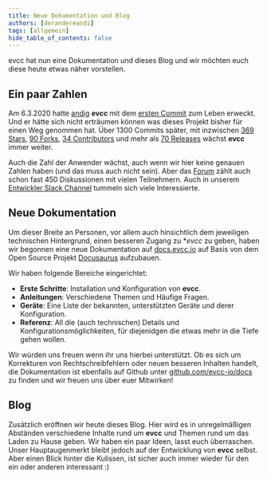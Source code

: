 ```yaml
---
title: Neue Dokumentation und Blog
authors: [derandereandi]
tags: [allgemein]
hide_table_of_contents: false
---
```

evcc hat nun eine Dokumentation und dieses Blog und wir möchten euch diese heute etwas näher vorstellen.

## Ein paar Zahlen

Am 6.3.2020 hatte [andig](https://github.com/andig/) **evcc** mit dem [ersten Commit](https://github.com/evcc-io/evcc/commit/3c503b333dfc9a1206dd8bcfbfda89d93746c2c6) zum Leben erweckt. Und er hätte sich nicht erträumen können was dieses Projekt bisher für einen Weg genommen hat. Über 1300 Commits später, mit inzwischen [369 Stars](https://github.com/evcc-io/evcc/stargazers), [90 Forks](https://github.com/evcc-io/evcc/network/members), [34 Contributors](https://github.com/evcc-io/evcc/graphs/contributors) und mehr als [70 Releases](https://github.com/evcc-io/evcc/releases) wächst **evcc** immer weiter.

Auch die Zahl der Anwender wächst, auch wenn wir hier keine genauen Zahlen haben (und das muss auch nicht sein). Aber das [Forum](https://github.com/evcc-io/evcc/discussions) zählt auch schon fast 450 Diskussionen mit vielen Teilnehmern. Auch in unserem [Entwickler Slack Channel](https://evccgroup.slack.com/) tummeln sich viele Interessierte.

## Neue Dokumentation

Um dieser Breite an Personen, vor allem auch hinsichtlich dem jeweiligen technischen Hintergrund, einen besseren Zugang zu **evcc* zu geben, haben wir begonnen eine neue Dokumentation auf [docs.evcc.io](https://docs.evcc.io/docs/Home) auf Basis von dem Open Source Projekt [Docusaurus](https://docusaurus.io) aufzubauen.

Wir haben folgende Bereiche eingerichtet:

- **Erste Schritte**: Installation und Konfiguration von **evcc**.
- **Anleitungen**: Verschiedene Themen und Häufige Fragen.
- **Geräte**: Eine Liste der bekannten, unterstützten Geräte und derer Konfiguration.
- **Referenz**: All die (auch technischen) Details und Konfigurationsmöglichkeiten, für diejenidgen die etwas mehr in die Tiefe gehen wollen.

Wir würden uns freuen wenn ihr uns hierbei unterstützt. Ob es sich um Korrekturen von Rechtschreibfehlern oder neuen besseren Inhalten handelt, die Dokumentation ist ebenfalls auf Github unter [github.com/evcc-io/docs](https://github.com/evcc-io/docs) zu finden und wir freuen uns über euer Mitwirken!

## Blog

Zusätzlich eröffnen wir heute dieses Blog. Hier wird es in unregelmäßigen Abständen verschiedene Inhalte rund um **evcc** und Themen rund um das Laden zu Hause geben. Wir haben ein paar Ideen, lasst euch überraschen. Unser Hauptaugenmerkt bleibt jedoch auf der Entwicklung von **evcc** selbst. Aber einen Blick hinter die Kulissen, ist sicher auch immer wieder für den ein oder anderen interessant :)
